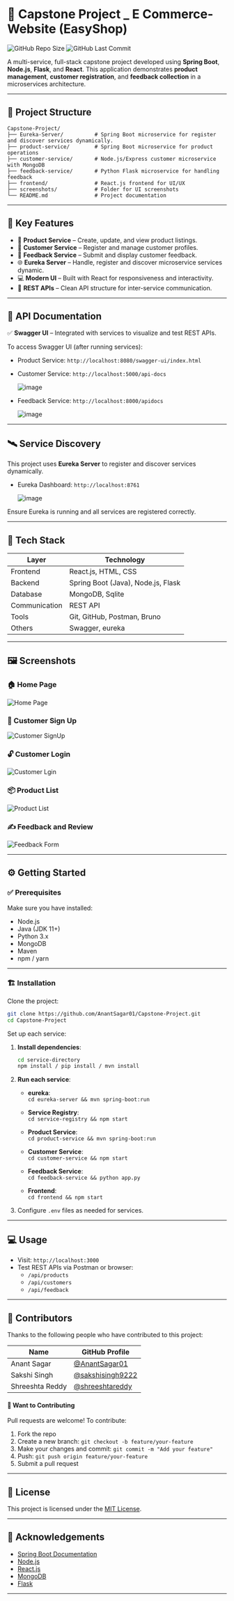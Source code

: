 
# 🚀 Capstone Project _ E Commerce-Website (EasyShop)

![GitHub Repo Size](https://img.shields.io/github/repo-size/AnantSagar01/Capstone-Project)
![GitHub Last Commit](https://img.shields.io/github/last-commit/AnantSagar01/Capstone-Project)

A multi-service, full-stack capstone project developed using **Spring Boot**, **Node.js**, **Flask**, and **React**. This application demonstrates **product management**, **customer registration**, and **feedback collection** in a microservices architecture.

---

## 📁 Project Structure

```
Capstone-Project/
├── Eureka-Server/          # Spring Boot microservice for register and discover services dynamically.
├── product-service/        # Spring Boot microservice for product operations
├── customer-service/       # Node.js/Express customer microservice with MongoDB
├── feedback-service/       # Python Flask microservice for handling feedback
├── frontend/               # React.js frontend for UI/UX
├── screenshots/            # Folder for UI screenshots
└── README.md               # Project documentation
```

---

## 🌟 Key Features

- 🛒 **Product Service** – Create, update, and view product listings.
- 👤 **Customer Service** – Register and manage customer profiles.
- 💬 **Feedback Service** – Submit and display customer feedback.
- 🌐 **Eureka Server** – Handle, register and discover microservice services dynamic.
- 💻 **Modern UI** – Built with React for responsiveness and interactivity.
- 🔗 **REST APIs** – Clean API structure for inter-service communication.

---

## 🧪 API Documentation

✅ **Swagger UI** – Integrated with services to visualize and test REST APIs.

To access Swagger UI (after running services):
- Product Service: `http://localhost:8080/swagger-ui/index.html`

  
- Customer Service: `http://localhost:5000/api-docs`
  
  ![image](https://github.com/user-attachments/assets/f0696359-6d81-4127-b1a4-26747cdab8a1)
  
  
- Feedback Service: `http://localhost:8000/apidocs`

  ![image](https://github.com/user-attachments/assets/e5ad8448-e869-4acc-9f4a-da682af7e2f7)




---

## 🛰️ Service Discovery

This project uses **Eureka Server** to register and discover services dynamically.

- Eureka Dashboard: `http://localhost:8761`

  ![image](https://github.com/user-attachments/assets/84969858-d850-4d0d-9c2d-e9f7d86b5da8)


Ensure Eureka is running and all services are registered correctly.

---

## 🧰 Tech Stack

| Layer       | Technology                         |
|-------------|------------------------------------|
| Frontend    | React.js, HTML, CSS                |
| Backend     | Spring Boot (Java), Node.js, Flask |
| Database    | MongoDB, Sqlite                    |
| Communication | REST API                         |
| Tools       | Git, GitHub, Postman, Bruno        |
| Others       | Swagger, eureka                    |

---

## 🖼️ Screenshots

### 🏠 Home Page

![Home Page](https://github.com/user-attachments/assets/c45fd053-7e6f-4b8e-ad43-5c1d233d9f40)


### 👥 Customer Sign Up

![Customer SignUp](https://github.com/user-attachments/assets/8cf83398-1efd-429b-bbf8-3f792c097f6e)


### 🔓 Customer Login

![Customer Lgin](https://github.com/user-attachments/assets/2c437d15-68ef-44c4-b062-36685e4e18be)


### 📦 Product List

![Product List](https://github.com/user-attachments/assets/f22943a1-fecc-4add-bc5d-70b5b9df87af)


### ✍️ Feedback and Review

![Feedback Form](https://github.com/user-attachments/assets/3ae7eba7-93fd-4e9d-834d-3249c2921962)



---

## ⚙️ Getting Started

### ✅ Prerequisites

Make sure you have installed:
- Node.js
- Java (JDK 11+)
- Python 3.x
- MongoDB
- Maven
- npm / yarn

---

### 🏗️ Installation

Clone the project:

```bash
git clone https://github.com/AnantSagar01/Capstone-Project.git
cd Capstone-Project
```

Set up each service:

1. **Install dependencies**:
   ```bash
   cd service-directory
   npm install / pip install / mvn install
   ```

2. **Run each service**:
   - **eureka**:  
     `cd eureka-server && mvn spring-boot:run`
   
   - **Service Registry**:  
     `cd service-registry && npm start`

   - **Product Service**:  
     `cd product-service && mvn spring-boot:run`

   - **Customer Service**:  
     `cd customer-service && npm start`

   - **Feedback Service**:  
     `cd feedback-service && python app.py`

   - **Frontend**:  
     `cd frontend && npm start`

4. Configure `.env` files as needed for services.

---

## 💻 Usage

- Visit: `http://localhost:3000`
- Test REST APIs via Postman or browser:
  - `/api/products`
  - `/api/customers`
  - `/api/feedback`
  
---

## 👥 Contributors

Thanks to the following people who have contributed to this project:

| Name         | GitHub Profile                          |
|--------------|------------------------------------------|
| Anant Sagar  | [@AnantSagar01](https://github.com/AnantSagar01) |
| Sakshi Singh  | [@sakshisingh9222](https://github.com/sakshisingh9222) |
| Shreeshta Reddy  | [@shreeshtareddy](https://github.com/shreeshtareddy) |

#### 🤝 Want to Contributing

Pull requests are welcome! To contribute:

1. Fork the repo
2. Create a new branch: `git checkout -b feature/your-feature`
3. Make your changes and commit: `git commit -m "Add your feature"`
4. Push: `git push origin feature/your-feature`
5. Submit a pull request

---

## 📄 License

This project is licensed under the [MIT License](LICENSE).

---

## 🙏 Acknowledgements

- [Spring Boot Documentation](https://spring.io/projects/spring-boot)
- [Node.js](https://nodejs.org)
- [React.js](https://reactjs.org)
- [MongoDB](https://www.mongodb.com)
- [Flask](https://flask.palletsprojects.com)

---
